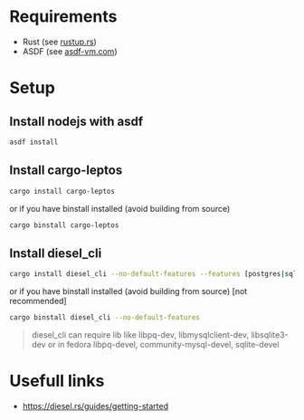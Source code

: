 # Requirements

- Rust (see [rustup.rs](https://rustup.rs/))
- ASDF (see [asdf-vm.com](https://asdf-vm.com/#/core-manage-asdf-vm?id=install))

# Setup

## Install nodejs with asdf

```bash
asdf install
```

## Install cargo-leptos

```bash
cargo install cargo-leptos
```

or if you have binstall installed (avoid building from source)

```bash
cargo binstall cargo-leptos
```

## Install diesel_cli

```bash
cargo install diesel_cli --no-default-features --features [postgres|sqlite|mysql]
```

or if you have binstall installed (avoid building from source) [not recommended]

```bash
cargo binstall diesel_cli --no-default-features
```

> diesel_cli can require lib like libpq-dev, libmysqlclient-dev, libsqlite3-dev
> or in fedora libpq-devel, community-mysql-devel, sqlite-devel

# Usefull links

- https://diesel.rs/guides/getting-started